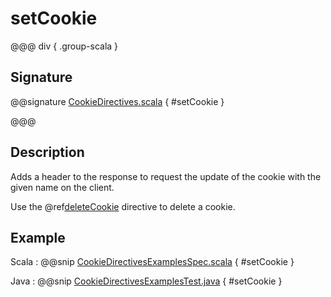 # setCookie

@@@ div { .group-scala }

## Signature

@@signature [CookieDirectives.scala](/http/src/main/scala/org/apache/pekko/http/scaladsl/server/directives/CookieDirectives.scala) { #setCookie }

@@@

## Description

Adds a header to the response to request the update of the cookie with the given name on the client.

Use the @ref[deleteCookie](deleteCookie.md) directive to delete a cookie.

## Example

Scala
:  @@snip [CookieDirectivesExamplesSpec.scala](/docs/src/test/scala/docs/http/scaladsl/server/directives/CookieDirectivesExamplesSpec.scala) { #setCookie }

Java
:  @@snip [CookieDirectivesExamplesTest.java](/docs/src/test/java/docs/http/javadsl/server/directives/CookieDirectivesExamplesTest.java) { #setCookie }
